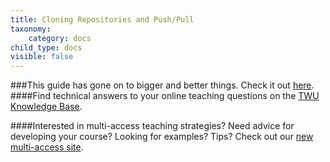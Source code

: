 ```yaml
---
title: Cloning Repositories and Push/Pull
taxonomy:
    category: docs
child_type: docs
visible: false
---
```

###This guide has gone on to bigger and better things. Check it out [here](https://trinitywestern.teamdynamix.com/TDClient/1904/Portal/KB/ArticleDet?ID=146722).
####Find technical answers to your online teaching questions on the [TWU Knowledge Base](https://trinitywestern.teamdynamix.com/TDClient/1904/Portal/KB/?CategoryID=4747).

####Interested in multi-access teaching strategies? Need advice for developing your course? Looking for examples? Tips? Check out our [new multi-access site](https://multi-access.twu.ca).
<!--
Users can clone repositories created in Github in order to work on them locally. They may also push changes to the master branch of the repository with any changes they've made, as well as pull changes that other users have made on the repository.

#### Watch *GitHub for Poets 1.6*

[plugin:youtube](https://youtu.be/yXT1ElMEkW8)
-->
